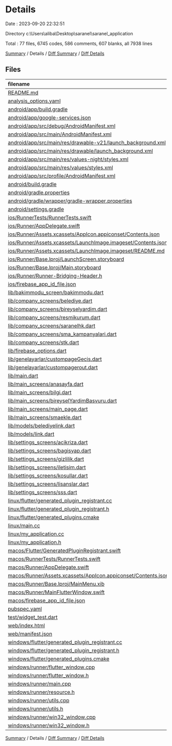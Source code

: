 # Details

Date : 2023-09-20 22:32:51

Directory c:\\Users\\aliba\\Desktop\\saranel\\saranel_application

Total : 77 files,  6745 codes, 586 comments, 607 blanks, all 7938 lines

[Summary](results.md) / Details / [Diff Summary](diff.md) / [Diff Details](diff-details.md)

## Files
| filename | language | code | comment | blank | total |
| :--- | :--- | ---: | ---: | ---: | ---: |
| [README.md](/README.md) | Markdown | 10 | 0 | 7 | 17 |
| [analysis_options.yaml](/analysis_options.yaml) | YAML | 2 | 24 | 4 | 30 |
| [android/app/build.gradle](/android/app/build.gradle) | Gradle | 57 | 5 | 14 | 76 |
| [android/app/google-services.json](/android/app/google-services.json) | JSON | 39 | 0 | 0 | 39 |
| [android/app/src/debug/AndroidManifest.xml](/android/app/src/debug/AndroidManifest.xml) | XML | 3 | 4 | 1 | 8 |
| [android/app/src/main/AndroidManifest.xml](/android/app/src/main/AndroidManifest.xml) | XML | 28 | 6 | 1 | 35 |
| [android/app/src/main/res/drawable-v21/launch_background.xml](/android/app/src/main/res/drawable-v21/launch_background.xml) | XML | 7 | 0 | 2 | 9 |
| [android/app/src/main/res/drawable/launch_background.xml](/android/app/src/main/res/drawable/launch_background.xml) | XML | 7 | 0 | 2 | 9 |
| [android/app/src/main/res/values-night/styles.xml](/android/app/src/main/res/values-night/styles.xml) | XML | 9 | 9 | 1 | 19 |
| [android/app/src/main/res/values/styles.xml](/android/app/src/main/res/values/styles.xml) | XML | 9 | 9 | 1 | 19 |
| [android/app/src/profile/AndroidManifest.xml](/android/app/src/profile/AndroidManifest.xml) | XML | 3 | 4 | 1 | 8 |
| [android/build.gradle](/android/build.gradle) | Gradle | 27 | 0 | 5 | 32 |
| [android/gradle.properties](/android/gradle.properties) | Properties | 3 | 0 | 1 | 4 |
| [android/gradle/wrapper/gradle-wrapper.properties](/android/gradle/wrapper/gradle-wrapper.properties) | Properties | 5 | 0 | 1 | 6 |
| [android/settings.gradle](/android/settings.gradle) | Gradle | 8 | 0 | 4 | 12 |
| [ios/RunnerTests/RunnerTests.swift](/ios/RunnerTests/RunnerTests.swift) | Swift | 7 | 2 | 4 | 13 |
| [ios/Runner/AppDelegate.swift](/ios/Runner/AppDelegate.swift) | Swift | 12 | 0 | 2 | 14 |
| [ios/Runner/Assets.xcassets/AppIcon.appiconset/Contents.json](/ios/Runner/Assets.xcassets/AppIcon.appiconset/Contents.json) | JSON | 122 | 0 | 1 | 123 |
| [ios/Runner/Assets.xcassets/LaunchImage.imageset/Contents.json](/ios/Runner/Assets.xcassets/LaunchImage.imageset/Contents.json) | JSON | 23 | 0 | 1 | 24 |
| [ios/Runner/Assets.xcassets/LaunchImage.imageset/README.md](/ios/Runner/Assets.xcassets/LaunchImage.imageset/README.md) | Markdown | 3 | 0 | 2 | 5 |
| [ios/Runner/Base.lproj/LaunchScreen.storyboard](/ios/Runner/Base.lproj/LaunchScreen.storyboard) | XML | 36 | 1 | 1 | 38 |
| [ios/Runner/Base.lproj/Main.storyboard](/ios/Runner/Base.lproj/Main.storyboard) | XML | 25 | 1 | 1 | 27 |
| [ios/Runner/Runner-Bridging-Header.h](/ios/Runner/Runner-Bridging-Header.h) | C++ | 1 | 0 | 1 | 2 |
| [ios/firebase_app_id_file.json](/ios/firebase_app_id_file.json) | JSON | 7 | 0 | 0 | 7 |
| [lib/bakimmodu_screen/bakimmodu.dart](/lib/bakimmodu_screen/bakimmodu.dart) | Dart | 70 | 0 | 7 | 77 |
| [lib/company_screens/belediye.dart](/lib/company_screens/belediye.dart) | Dart | 192 | 0 | 9 | 201 |
| [lib/company_screens/bireyselyardim.dart](/lib/company_screens/bireyselyardim.dart) | Dart | 343 | 4 | 30 | 377 |
| [lib/company_screens/resmikurum.dart](/lib/company_screens/resmikurum.dart) | Dart | 361 | 0 | 59 | 420 |
| [lib/company_screens/saranelhk.dart](/lib/company_screens/saranelhk.dart) | Dart | 126 | 0 | 6 | 132 |
| [lib/company_screens/sma_kampanyalari.dart](/lib/company_screens/sma_kampanyalari.dart) | Dart | 483 | 5 | 15 | 503 |
| [lib/company_screens/stk.dart](/lib/company_screens/stk.dart) | Dart | 280 | 5 | 17 | 302 |
| [lib/firebase_options.dart](/lib/firebase_options.dart) | Dart | 66 | 12 | 6 | 84 |
| [lib/genelayarlar/custompageGecis.dart](/lib/genelayarlar/custompageGecis.dart) | Dart | 39 | 0 | 2 | 41 |
| [lib/genelayarlar/custompagerout.dart](/lib/genelayarlar/custompagerout.dart) | Dart | 40 | 0 | 3 | 43 |
| [lib/main.dart](/lib/main.dart) | Dart | 54 | 18 | 8 | 80 |
| [lib/main_screens/anasayfa.dart](/lib/main_screens/anasayfa.dart) | Dart | 710 | 52 | 6 | 768 |
| [lib/main_screens/bilgi.dart](/lib/main_screens/bilgi.dart) | Dart | 205 | 62 | 7 | 274 |
| [lib/main_screens/bireyselYardimBasvuru.dart](/lib/main_screens/bireyselYardimBasvuru.dart) | Dart | 377 | 2 | 10 | 389 |
| [lib/main_screens/main_page.dart](/lib/main_screens/main_page.dart) | Dart | 0 | 50 | 6 | 56 |
| [lib/main_screens/smaekle.dart](/lib/main_screens/smaekle.dart) | Dart | 747 | 6 | 21 | 774 |
| [lib/models/belediyelink.dart](/lib/models/belediyelink.dart) | Dart | 91 | 0 | 17 | 108 |
| [lib/models/link.dart](/lib/models/link.dart) | Dart | 217 | 94 | 10 | 321 |
| [lib/settings_screens/acikriza.dart](/lib/settings_screens/acikriza.dart) | Dart | 70 | 0 | 12 | 82 |
| [lib/settings_screens/bagisyap.dart](/lib/settings_screens/bagisyap.dart) | Dart | 175 | 1 | 6 | 182 |
| [lib/settings_screens/gizlilik.dart](/lib/settings_screens/gizlilik.dart) | Dart | 85 | 0 | 19 | 104 |
| [lib/settings_screens/iletisim.dart](/lib/settings_screens/iletisim.dart) | Dart | 82 | 0 | 3 | 85 |
| [lib/settings_screens/kosullar.dart](/lib/settings_screens/kosullar.dart) | Dart | 89 | 0 | 15 | 104 |
| [lib/settings_screens/lisanslar.dart](/lib/settings_screens/lisanslar.dart) | Dart | 65 | 0 | 5 | 70 |
| [lib/settings_screens/sss.dart](/lib/settings_screens/sss.dart) | Dart | 149 | 0 | 9 | 158 |
| [linux/flutter/generated_plugin_registrant.cc](/linux/flutter/generated_plugin_registrant.cc) | C++ | 11 | 4 | 5 | 20 |
| [linux/flutter/generated_plugin_registrant.h](/linux/flutter/generated_plugin_registrant.h) | C++ | 5 | 5 | 6 | 16 |
| [linux/flutter/generated_plugins.cmake](/linux/flutter/generated_plugins.cmake) | CMake | 20 | 0 | 6 | 26 |
| [linux/main.cc](/linux/main.cc) | C++ | 5 | 0 | 2 | 7 |
| [linux/my_application.cc](/linux/my_application.cc) | C++ | 74 | 11 | 20 | 105 |
| [linux/my_application.h](/linux/my_application.h) | C++ | 7 | 7 | 5 | 19 |
| [macos/Flutter/GeneratedPluginRegistrant.swift](/macos/Flutter/GeneratedPluginRegistrant.swift) | Swift | 22 | 3 | 4 | 29 |
| [macos/RunnerTests/RunnerTests.swift](/macos/RunnerTests/RunnerTests.swift) | Swift | 7 | 2 | 4 | 13 |
| [macos/Runner/AppDelegate.swift](/macos/Runner/AppDelegate.swift) | Swift | 8 | 0 | 2 | 10 |
| [macos/Runner/Assets.xcassets/AppIcon.appiconset/Contents.json](/macos/Runner/Assets.xcassets/AppIcon.appiconset/Contents.json) | JSON | 68 | 0 | 1 | 69 |
| [macos/Runner/Base.lproj/MainMenu.xib](/macos/Runner/Base.lproj/MainMenu.xib) | XML | 343 | 0 | 1 | 344 |
| [macos/Runner/MainFlutterWindow.swift](/macos/Runner/MainFlutterWindow.swift) | Swift | 12 | 0 | 4 | 16 |
| [macos/firebase_app_id_file.json](/macos/firebase_app_id_file.json) | JSON | 7 | 0 | 0 | 7 |
| [pubspec.yaml](/pubspec.yaml) | YAML | 34 | 58 | 18 | 110 |
| [test/widget_test.dart](/test/widget_test.dart) | Dart | 14 | 10 | 7 | 31 |
| [web/index.html](/web/index.html) | HTML | 38 | 16 | 6 | 60 |
| [web/manifest.json](/web/manifest.json) | JSON | 35 | 0 | 1 | 36 |
| [windows/flutter/generated_plugin_registrant.cc](/windows/flutter/generated_plugin_registrant.cc) | C++ | 12 | 4 | 5 | 21 |
| [windows/flutter/generated_plugin_registrant.h](/windows/flutter/generated_plugin_registrant.h) | C++ | 5 | 5 | 6 | 16 |
| [windows/flutter/generated_plugins.cmake](/windows/flutter/generated_plugins.cmake) | CMake | 21 | 0 | 6 | 27 |
| [windows/runner/flutter_window.cpp](/windows/runner/flutter_window.cpp) | C++ | 49 | 7 | 16 | 72 |
| [windows/runner/flutter_window.h](/windows/runner/flutter_window.h) | C++ | 20 | 5 | 9 | 34 |
| [windows/runner/main.cpp](/windows/runner/main.cpp) | C++ | 30 | 4 | 10 | 44 |
| [windows/runner/resource.h](/windows/runner/resource.h) | C++ | 9 | 6 | 2 | 17 |
| [windows/runner/utils.cpp](/windows/runner/utils.cpp) | C++ | 54 | 2 | 10 | 66 |
| [windows/runner/utils.h](/windows/runner/utils.h) | C++ | 8 | 6 | 6 | 20 |
| [windows/runner/win32_window.cpp](/windows/runner/win32_window.cpp) | C++ | 210 | 24 | 55 | 289 |
| [windows/runner/win32_window.h](/windows/runner/win32_window.h) | C++ | 48 | 31 | 24 | 103 |

[Summary](results.md) / Details / [Diff Summary](diff.md) / [Diff Details](diff-details.md)